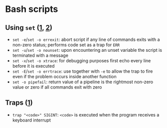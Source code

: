 # Bash scripts

## Using `set` ([1](https://vaneyckt.io/posts/safer_bash_scripts_with_set_euxo_pipefail/), [2](https://www.gnu.org/software/bash/manual/html_node/The-Set-Builtin.html))
- `set -e`/`set -o errexit`: abort script if any line of commands exits with a non-zero status; performs code set as a trap for `ERR`
- `set -u`/`set -o nounset`: upon encountering an unset variable the script is terminated with a message
- `set -x`/`set -o xtrace`: for debugging purposes first echo every line before it is executed
- `set -E`/`set -o errtrace`: use together with `-e` to allow the trap to fire even if the problem occurs inside another function
- `set -o pipefail`: return value of a pipeline is the rightmost non-zero value or zero if all commands exit with zero

## Traps ([1](http://tldp.org/LDP/Bash-Beginners-Guide/html/sect_12_02.html))
- `trap "<code>" SIGINT`: `<code>` is executed when the program receives a keyboard interrupt

